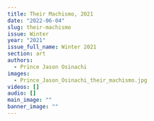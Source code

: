 ```yaml
---
title: Their Machismo, 2021
date: "2022-06-04"
slug: their-machismo
issue: Winter
year: "2021"
issue_full_name: Winter 2021
section: art
authors:
  - Prince Jason Osinachi
images:
  - Prince_Jason_Osinachi_their_machismo.jpg
videos: []
audio: []
main_image: ""
banner_image: ""
---
```


